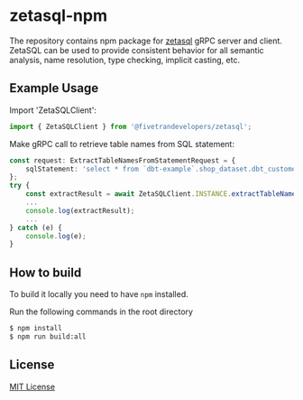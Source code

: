 # zetasql-npm

The repository contains npm package for [zetasql](https://github.com/google/zetasql) gRPC server and client.
ZetaSQL can be used to provide consistent behavior for all semantic analysis, name resolution, type checking, implicit casting, etc.

## Example Usage

Import 'ZetaSQLClient':
```typescript
import { ZetaSQLClient } from '@fivetrandevelopers/zetasql';
```

Make gRPC call to retrieve table names from SQL statement:
```typescript
const request: ExtractTableNamesFromStatementRequest = {
    sqlStatement: 'select * from `dbt-example`.shop_dataset.dbt_customers where age >= 21',
};
try {
    const extractResult = await ZetaSQLClient.INSTANCE.extractTableNamesFromStatement(request);
    ...
    console.log(extractResult);
    ...
} catch (e) {
    console.log(e);
}
```

## How to build

To build it locally you need to have `npm` installed.

Run the following commands in the root directory

```bash
$ npm install
$ npm run build:all
```

## License

[MIT License](https://github.com/fivetran/zetasql-npm/blob/master/LICENSE)
